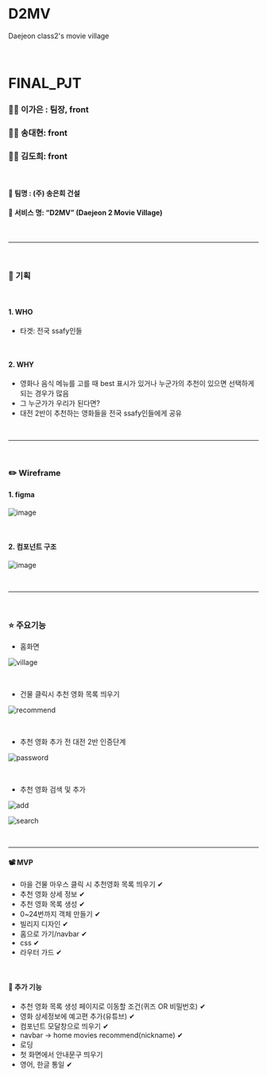 # D2MV
Daejeon class2's movie village

<br>

# FINAL_PJT

### 👩‍💻 이가은 : 팀장, front

### 👨‍💻 송대현: front

### 👩‍💻 김도희: front

<br>




#### 🎀 팀명 : (주) 송은희 건설

#### 🎀 서비스 명: “D2MV” (Daejeon 2 Movie Village)

<br>

----
<br>

### 📜 기획
<br>

#### 1. WHO

- 타겟: 전국 ssafy인들


<br>

#### 2. WHY

- 영화나 음식 메뉴를 고를 때 best 표시가 있거나 누군가의 추천이 있으면 선택하게 되는 경우가 많음
- 그 누군가가 우리가 된다면?
- 대전 2반이 추천하는 영화들을 전국 ssafy인들에게 공유

<br>

---

<br>

### ✏️ Wireframe

#### 1. figma

![image](https://user-images.githubusercontent.com/95625643/209462554-3dfe9fac-2110-43db-a61b-65581dd1d184.png)

<br>

#### 2. 컴포넌트 구조

![image](https://user-images.githubusercontent.com/95625643/209462655-ef4a9c45-7acc-446c-945e-9ab1e3552016.png)

<br>

------

<br>

### ⭐ 주요기능

- 홈화면

![village](https://user-images.githubusercontent.com/95625643/209462379-a9501adb-92bd-4afc-b849-97a7fc5e74a7.png)

<br>

- 건물 클릭시 추천 영화 목록 띄우기

![recommend](https://user-images.githubusercontent.com/95625643/209462677-54eb9cf0-72a6-484e-a06f-8c3a0fbda9b9.png)

<br>

- 추천 영화 추가 전 대전 2반 인증단계

![password](https://user-images.githubusercontent.com/95625643/209462703-cf963ddc-599f-4b70-8c22-e17943a85e1b.png)

<br>

- 추천 영화 검색 및 추가

![add](https://user-images.githubusercontent.com/95625643/209462712-ff4c3242-3983-4a1b-a590-4bc4cd8a7cce.png)

![search](https://user-images.githubusercontent.com/95625643/209462735-83efebbb-8195-43df-b636-c6a06e3c4af5.png)

<br>

----

#### 📽 MVP

- 마을 건물 마우스 클릭 시 추천영화 목록 띄우기 ✔
- 추천 영화 상세 정보 ✔
- 추천 영화 목록 생성 ✔
- 0~24번까지 객체 만들기 ✔
- 빌리지 디자인 ✔
- 홈으로 가기/navbar ✔
- css ✔
- 라우터 가드 ✔

<br>

#### 🎁  추가 기능

- 추천 영화 목록 생성 페이지로 이동할 조건(퀴즈 OR 비밀번호) ✔
- 영화 상세정보에 예고편 추가(유튜브) ✔
- 컴포넌트 모달창으로 띄우기 ✔
- navbar → home movies recommend(nickname)  ✔
- 로딩
- 첫 화면에서 안내문구 띄우기
- 영어, 한글 통일 ✔

